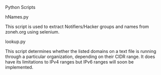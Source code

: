 Python Scripts

hNames.py

This script is used to extract Notifiers/Hacker groups and names from zoneh.org using selenium.

lookup.py

This script determines whether the listed domains on a text file is running through a particular organization, depending on their CIDR range. It does have its limitations to IPv4 ranges but IPv6 ranges will soon be implemented.
